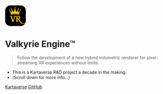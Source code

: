 <!-- _coverpage.md -->

![Logo](Images/icon-kartavr.png)

# Valkyrie Engine™

> Follow the development of a new hybrid volumetric renderer for pixel-streaming XR experiences without limits.

- This is a Kartaverse R&D project a decade in the making.
- (Scroll down for more info...)

[Kartaverse](https://github.com/kartaverse)
[GitHub](https://github.com/Kartaverse/ValkyrieEngine)